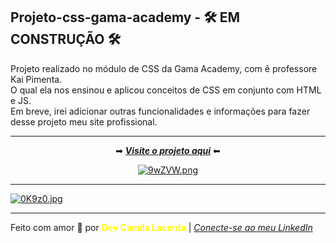 ## Projeto-css-gama-academy - :hammer_and_wrench: EM CONSTRUÇÃO :hammer_and_wrench: <br/>
Projeto realizado no módulo de CSS da Gama Academy, com ê professore Kai Pimenta.  <br/>
O qual ela nos ensinou e aplicou conceitos de CSS em conjunto com HTML e JS.  <br/>
Em breve, irei adicionar outras funcionalidades e informações para fazer desse projeto meu site profissional. <br/>

---

<div align="center">
   
➡ [***Visite o projeto aqui***](https://dev-camila.vercel.app/) ⬅ <br />

[![9wZVW.png](https://i.im.ge/2021/08/11/9wZVW.png)](https://im.ge/i/9wZVW)

 </div>

---

[![0K9z0.jpg](https://i.im.ge/2021/08/09/0K9z0.jpg)](https://im.ge/i/0K9z0)

---

Feito com amor :hugs: por <font color="yellow"> **Dev Camila Lacerda**</font>    | [*Conecte-se ao meu LinkedIn*](https://www.linkedin.com/in/camila-lacerda/)


